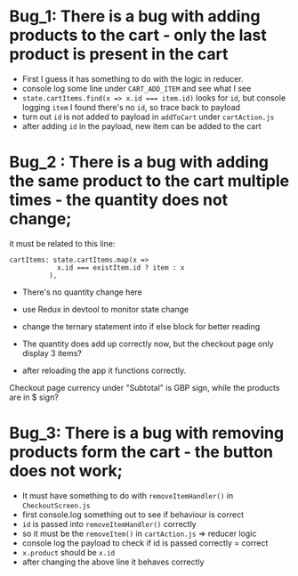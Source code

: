 # Bug_1: There is a bug with adding products to the cart - only the last product is present in the cart

- First I guess it has something to do with the logic in reducer.
- console log some line under `CART_ADD_ITEM` and see what I see
- `state.cartItems.find(x => x.id === item.id)` looks for `id`, but console logging `item` I found there's no `id`, so trace back to payload
- turn out `id` is not added to payload in `addToCart` under `cartAction.js`
- after adding `id` in the payload, new item can be added to the cart

# Bug_2 : There is a bug with adding the same product to the cart multiple times - the quantity does not change;

it must be related to this line:
```
cartItems: state.cartItems.map(x =>
            x.id === existItem.id ? item : x
          ),
```
- There's no quantity change here
- use Redux in devtool to monitor state change
- change the ternary statement into if else block for better reading

- The quantity does add up correctly now, but the checkout page only display 3 items?
- after reloading the app it functions correctly.

Checkout page currency under "Subtotal" is GBP sign, while the products are in $ sign?

# Bug_3: There is a bug with removing products form the cart - the button does not work;

- It must have something to do with `removeItemHandler()` in `CheckoutScreen.js`
- first console.log something out to see if behaviour is correct
- `id` is passed into `removeItemHandler()` correctly 
- so it must be the `removeItem()` in `cartAction.js` => reducer logic
- console log the payload to check if id is passed correctly = correct
- `x.product` should be `x.id`
- after changing the above line it behaves correctly





